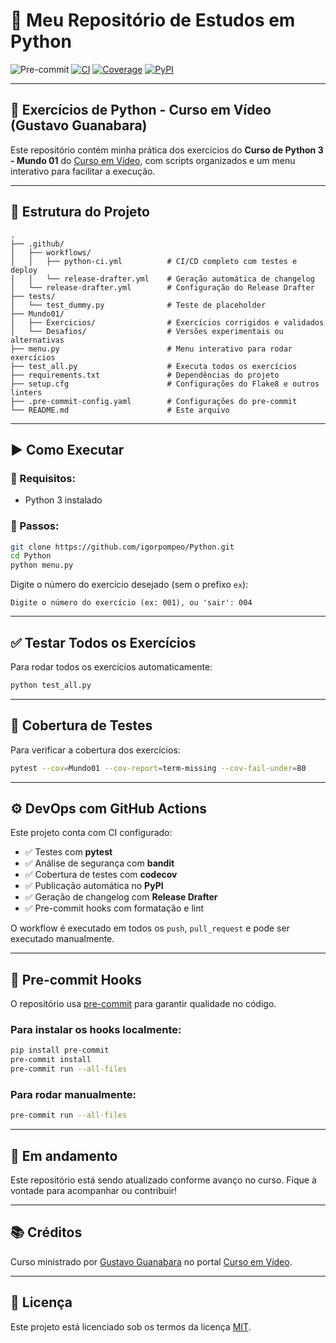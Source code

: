 # 🚀 Meu Repositório de Estudos em Python

![Pre-commit](https://img.shields.io/badge/pre--commit-enabled-brightgreen)
[![CI](https://github.com/igorpompeo/Python/actions/workflows/python-ci.yml/badge.svg)](https://github.com/igorpompeo/Python/actions/workflows/python-ci.yml)
[![Coverage](https://img.shields.io/codecov/c/github/igorpompeo/Python)](https://app.codecov.io/gh/igorpompeo/Python)
[![PyPI](https://img.shields.io/pypi/v/meu_pacote_python.svg)](https://pypi.org/project/meu_pacote_python/)

---

## 🐍 Exercícios de Python - Curso em Vídeo (Gustavo Guanabara)

Este repositório contém minha prática dos exercícios do **Curso de Python 3 - Mundo 01** do [Curso em Vídeo](https://www.cursoemvideo.com/curso/python-3-mundo-1/), com scripts organizados e um menu interativo para facilitar a execução.

---

## 📁 Estrutura do Projeto

```text
.
├── .github/
│   ├── workflows/
│   │   ├── python-ci.yml          # CI/CD completo com testes e deploy
│   │   └── release-drafter.yml    # Geração automática de changelog
│   └── release-drafter.yml        # Configuração do Release Drafter
├── tests/
│   └── test_dummy.py              # Teste de placeholder
├── Mundo01/
│   ├── Exercicios/                # Exercícios corrigidos e validados
│   └── Desafios/                  # Versões experimentais ou alternativas
├── menu.py                        # Menu interativo para rodar exercícios
├── test_all.py                    # Executa todos os exercícios
├── requirements.txt               # Dependências do projeto
├── setup.cfg                      # Configurações do Flake8 e outros linters
├── .pre-commit-config.yaml        # Configurações do pre-commit
└── README.md                      # Este arquivo
```

---

## ▶️ Como Executar

### 🔹 Requisitos:
- Python 3 instalado

### 🔹 Passos:

```bash
git clone https://github.com/igorpompeo/Python.git
cd Python
python menu.py
```

Digite o número do exercício desejado (sem o prefixo `ex`):

```
Digite o número do exercício (ex: 001), ou 'sair': 004
```

---

## ✅ Testar Todos os Exercícios

Para rodar todos os exercícios automaticamente:

```bash
python test_all.py
```

---

## 🧪 Cobertura de Testes

Para verificar a cobertura dos exercícios:

```bash
pytest --cov=Mundo01 --cov-report=term-missing --cov-fail-under=80
```

---

## ⚙️ DevOps com GitHub Actions

Este projeto conta com CI configurado:

- ✅ Testes com **pytest**
- ✅ Análise de segurança com **bandit**
- ✅ Cobertura de testes com **codecov**
- ✅ Publicação automática no **PyPI**
- ✅ Geração de changelog com **Release Drafter**
- ✅ Pre-commit hooks com formatação e lint

O workflow é executado em todos os `push`, `pull_request` e pode ser executado manualmente.

---

## 🧼 Pre-commit Hooks

O repositório usa [pre-commit](https://pre-commit.com) para garantir qualidade no código.

### Para instalar os hooks localmente:

```bash
pip install pre-commit
pre-commit install
pre-commit run --all-files
```

### Para rodar manualmente:

```bash
pre-commit run --all-files
```

---

## 🚧 Em andamento

Este repositório está sendo atualizado conforme avanço no curso. Fique à vontade para acompanhar ou contribuir!

---

## 📚 Créditos

Curso ministrado por [Gustavo Guanabara](https://github.com/gustavoguanabara) no portal [Curso em Vídeo](https://www.cursoemvideo.com/).

---

## 📄 Licença

Este projeto está licenciado sob os termos da licença [MIT](LICENSE).
